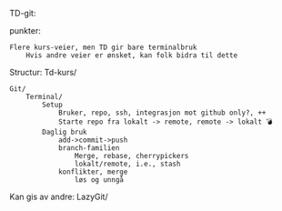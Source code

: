 TD-git:

punkter:

    Flere kurs-veier, men TD gir bare terminalbruk
        Hvis andre veier er ønsket, kan folk bidra til dette




Structur:
Td-kurs/

    Git/
        Terminal/
            Setup
                Bruker, repo, ssh, integrasjon mot github only?, ++
                Starte repo fra lokalt -> remote, remote -> lokalt 💣
            Daglig bruk
                add->commit->push
                branch-familien
                    Merge, rebase, cherrypickers
                    lokalt/remote, i.e., stash
                konflikter, merge
                    løs og unngå



Kan gis av andre:
        LazyGit/



